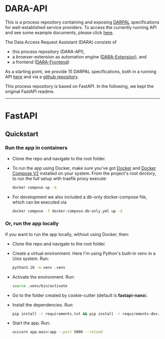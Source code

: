 # DARA-API

This is a process repository containing and exposing [DARPAL](https://github.com/DaSKITA/darpal) specifications for well-established service providers.
To access the currently running API and see some example documents, please click [here](https://v2202301191442214869.powersrv.de/docs#/darpal/get_item_multi_darpal__get).

The Data Access Request Assistant (DARA) consists of 
* this process repository (DARA-API), 
* a browser-extension as automation engine ([DARA-Extension](https://github.com/DaSKITA/dara-extension)), and 
* a frontend ([DARA-Frontend](https://github.com/DaSKITA/dara-frontend))

As a starting point, we provide 15 DARPAL specifications, both in a running API [here](https://v2202301191442214869.powersrv.de/docs#/darpal/get_item_multi_darpal__get) and via a [github repository](https://github.com/DaSKITA/darpal-documents).


This process repository is based on FastAPI.
In the following, we kept the original FastAPI readme.

---
# FastAPI
## Quickstart

### Run the app in containers

* Clone the repo and navigate to the root folder.

* To run the app using Docker, make sure you've got [Docker](https://www.docker.com/) and [Docker Compose V2](https://docs.docker.com/compose/cli-command/) installed on your system. From the project's root dirctory, to run the full setup with traefik proxy execute:

    ```bash
    docker compose up -d
    ```

* For development we also included a db-only docker-compose file, which can be executed via

    ```bash
    docker compose -f docker-compose.db-only.yml up -d
    ```

### Or, run the app locally

If you want to run the app locally, without using Docker, then:

* Clone the repo and navigate to the root folder.

* Create a virtual environment. Here I'm using Python's built-in venv in a Unix system. Run:

    ```bash
    python3.10 -m venv .venv
    ```

* Activate the environment. Run:

    ```bash
    source .venv/bin/activate
    ```

* Go to the folder created by cookie-cutter (default is **fastapi-nano**).

* Install the dependencies. Run:

    ```bash
    pip install -r requirements.txt && pip install -r requirements-dev.txt
    ```

* Start the app. Run:

    ```bash
    uvicorn app.main:app --port 5000 --reload
    ```
